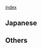 
[index](https://github.com/daumkuchen/bookmarks/blob/master/README.md)

## Japanese
<!-- * http://www.daito.ws/ daito manabe
* http://okikata.org/ Akihiko Taniguchi -->

## Others
